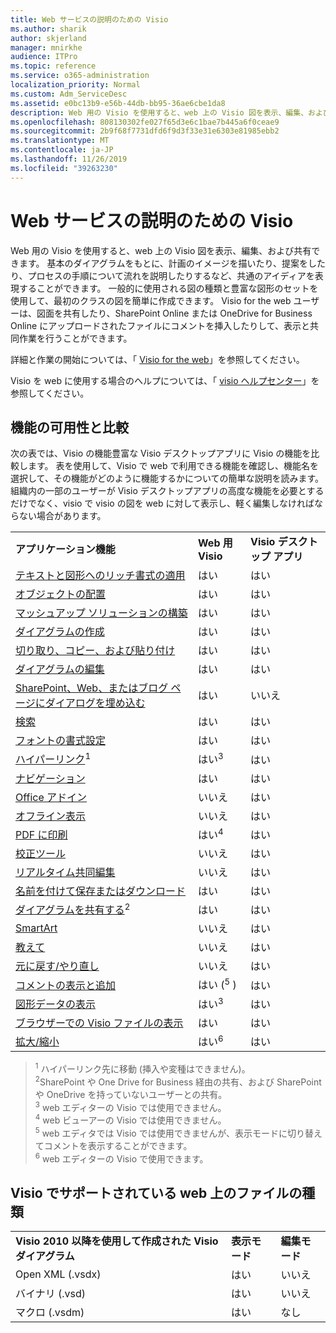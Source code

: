```yaml
---
title: Web サービスの説明のための Visio
ms.author: sharik
author: skjerland
manager: mnirkhe
audience: ITPro
ms.topic: reference
ms.service: o365-administration
localization_priority: Normal
ms.custom: Adm_ServiceDesc
ms.assetid: e0bc13b9-e56b-44db-bb95-36ae6cbe1da8
description: Web 用の Visio を使用すると、web 上の Visio 図を表示、編集、および共有できます。
ms.openlocfilehash: 808130302fe027f65d3e6c1bae7b445a6f0ceae9
ms.sourcegitcommit: 2b9f68f7731dfd6f9d3f33e31e6303e81985ebb2
ms.translationtype: MT
ms.contentlocale: ja-JP
ms.lasthandoff: 11/26/2019
ms.locfileid: "39263230"
---
```

# <a name="visio-for-the-web-service-description"></a>Web サービスの説明のための Visio

Web 用の Visio を使用すると、web 上の Visio 図を表示、編集、および共有できます。 基本のダイアグラムをもとに、計画のイメージを描いたり、提案をしたり、プロセスの手順について流れを説明したりするなど、共通のアイディアを表現することができます。 一般的に使用される図の種類と豊富な図形のセットを使用して、最初のクラスの図を簡単に作成できます。 Visio for the web ユーザーは、図面を共有したり、SharePoint Online または OneDrive for Business Online にアップロードされたファイルにコメントを挿入したりして、表示と共同作業を行うことができます。
  
詳細と作業の開始については、「 [Visio for the web](https://products.office.com/en-US/visio/visio-online)」を参照してください。
  
Visio を web に使用する場合のヘルプについては、「 [visio ヘルプセンター](https://support.office.com/visio)」を参照してください。
  
## <a name="feature-availability-and-comparison"></a>機能の可用性と比較

次の表では、Visio の機能豊富な Visio デスクトップアプリに Visio の機能を比較します。 表を使用して、Visio で web で利用できる機能を確認し、機能名を選択して、その機能がどのように機能するかについての簡単な説明を読みます。 組織内の一部のユーザーが Visio デスクトップアプリの高度な機能を必要とするだけでなく、visio で visio の図を web に対して表示し、軽く編集しなければならない場合があります。 
  
||||
|:-----|:-----|:-----|
|**アプリケーション機能** <br/> |**Web 用 Visio** <br/> |**Visio デスクトップ アプリ** <br/> |
|[テキストと図形へのリッチ書式の適用](visio-online.md#apply-rich-formatting-to-text-and-shapes) <br/> |はい  <br/> |はい  <br/> |
|[オブジェクトの配置](visio-online.md#arrange-objects) <br/> |はい  <br/> |はい  <br/> |
|[マッシュアップ ソリューションの構築](visio-online.md#build-mashup-solutions) <br/> |はい  <br/> |はい  <br/> |
|[ダイアグラムの作成](visio-online.md#create-diagrams) <br/> |はい  <br/> |はい  <br/> |
|[切り取り、コピー、および貼り付け](visio-online.md#cut-copy-and-paste) <br/> |はい  <br/> |はい  <br/> |
|[ダイアグラムの編集](visio-online.md#edit-diagrams) <br/> |はい  <br/> |はい  <br/> |
|[SharePoint、Web、またはブログ ページにダイアログを埋め込む](visio-online.md#embed-diagram-in-a-sharepoint-web-or-blog-page) <br/> |はい  <br/> |いいえ  <br/> |
|[検索](visio-online.md#find) <br/> |はい  <br/> |はい  <br/> |
|[フォントの書式設定](visio-online.md#font-formatting) <br/> |はい  <br/> |はい  <br/> |
|[ハイパーリンク](visio-online.md#hyperlinks)<sup>1</sup> <br/> |はい<sup>3</sup> <br/> |はい  <br/> |
|[ナビゲーション](visio-online.md#navigation) <br/> |はい  <br/> |はい  <br/> |
|[Office アドイン](visio-online.md#office-add-ins) <br/> |いいえ  <br/> |はい  <br/> |
|[オフライン表示](visio-online.md#offline-viewing) <br/> |いいえ  <br/> |はい  <br/> |
|[PDF に印刷](visio-online.md#print-to-pdf) <br/> |はい<sup>4</sup> <br/> |はい  <br/> |
|[校正ツール](visio-online.md#proofing-tools) <br/> |いいえ  <br/> |はい  <br/> |
|[リアルタイム共同編集](visio-online.md#real-time-co-authoring) <br/> |いいえ  <br/> |はい  <br/> |
|[名前を付けて保存またはダウンロード](visio-online.md#save-as-or-download-a-copy) <br/> |はい  <br/> |はい  <br/> |
|[ダイアグラムを共有する](visio-online.md#share-a-diagram)<sup>2</sup> <br/> |はい  <br/> |はい  <br/> |
|[SmartArt](visio-online.md#smartart) <br/> |いいえ  <br/> |はい  <br/> |
|[教えて](visio-online.md#tell-me) <br/> |いいえ  <br/> |はい  <br/> |
|[元に戻す/やり直し](visio-online.md#undo-and-redo) <br/> |いいえ  <br/> |はい  <br/> |
|[コメントの表示と追加](visio-online.md#view-and-add-comments) <br/> |はい (<sup>5</sup> ) <br/> |はい  <br/> |
|[図形データの表示](visio-online.md#view-shape-data) <br/> |はい<sup>3</sup> <br/> |はい  <br/> |
|[ブラウザーでの Visio ファイルの表示](visio-online.md#view-visio-files-in-the-browser) <br/> |はい  <br/> |はい  <br/> |
|[拡大/縮小](visio-online.md#zoom) <br/> |はい<sup>6</sup> <br/> |はい  <br/> |
   
> <sup>1</sup> ハイパーリンク先に移動 (挿入や変種はできません)。 
<br/><sup>2</sup>SharePoint や One Drive for Business 経由の共有、および SharePoint や OneDrive を持っていないユーザーとの共有。 
<br/> <sup>3</sup> web エディターの Visio では使用できません。
<br/><sup>4</sup> web ビューアーの Visio では使用できません。 
<br/><sup>5</sup> web エディタでは Visio では使用できませんが、表示モードに切り替えてコメントを表示することができます。 
<br/><sup>6</sup> web エディターの Visio で使用できます。 
  
## <a name="supported-file-types-in-visio-for-the-web"></a>Visio でサポートされている web 上のファイルの種類

||||
|:-----|:-----|:-----|
|**Visio 2010 以降を使用して作成された Visio ダイアグラム** <br/> |**表示モード** <br/> |**編集モード** <br/> |
|Open XML (.vsdx)  <br/> |はい  <br/> |いいえ  <br/> |
|バイナリ (.vsd)  <br/> |はい  <br/> |いいえ  <br/> |
|マクロ (.vsdm)  <br/> |はい  <br/> |なし  <br/> |
   

